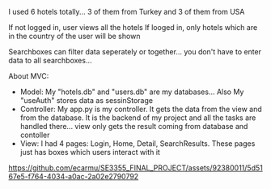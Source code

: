 I used 6 hotels totally... 3 of them from Turkey and 3 of them from USA

If not logged in, user views all the hotels
If looged in, only hotels which are in the country of the user will be shown

Searchboxes can filter data seperately or together... you don't have to enter data to all searchboxes...

About MVC:
- Model: My "hotels.db" and "users.db" are my databases... Also My "useAuth" stores data as sessinStorage
- Controller: My app.py is my controller. It gets the data from the view and from the database. It is the backend of my project and all the tasks are handled there... view only gets the result coming from database and contoller
- View: I had 4 pages: Login, Home, Detail, SearchResults. These pages just has boxes which users interact with it 

https://github.com/ecarmu/SE3355_FINAL_PROJECT/assets/92380011/5d5167e5-f764-4034-a0ac-2a02e2790792

